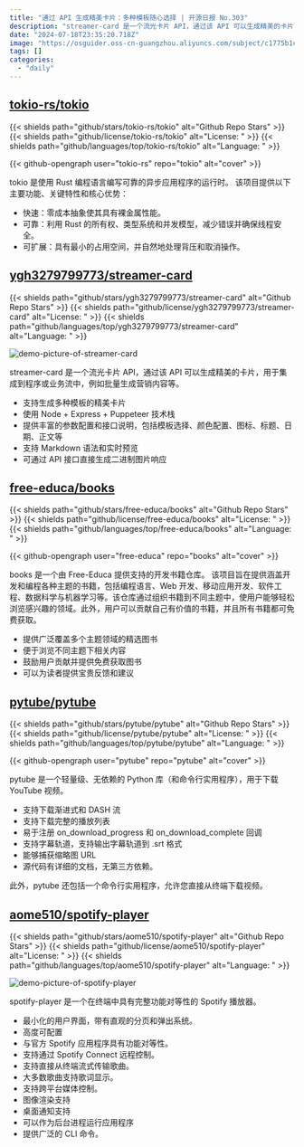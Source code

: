 ```yaml
---
title: "通过 API 生成精美卡片：多种模板随心选择 | 开源日报 No.303"
description: "streamer-card 是一个流光卡片 API，通过该 API 可以生成精美的卡片，用于集成到程序或业务流中，例如批量生成营销内容等。"
date: "2024-07-18T23:35:20.718Z"
image: "https://osguider.oss-cn-guangzhou.aliyuncs.com/subject/c1775b1ca4903e24668720f38cd29ae5.png"
tags: []
categories:
  - "daily"
---
```


## [tokio-rs/tokio](https://github.com/tokio-rs/tokio)

{{< shields path="github/stars/tokio-rs/tokio" alt="Github Repo Stars" >}} {{< shields path="github/license/tokio-rs/tokio" alt="License: " >}} {{< shields path="github/languages/top/tokio-rs/tokio" alt="Language: " >}}

{{< github-opengraph user="tokio-rs" repo="tokio" alt="cover" >}}

tokio 是使用 Rust 编程语言编写可靠的异步应用程序的运行时。
该项目提供以下主要功能、关键特性和核心优势：

- 快速：零成本抽象使其具有裸金属性能。
- 可靠：利用 Rust 的所有权、类型系统和并发模型，减少错误并确保线程安全。
- 可扩展：具有最小的占用空间，并自然地处理背压和取消操作。
  
## [ygh3279799773/streamer-card](https://github.com/ygh3279799773/streamer-card)

{{< shields path="github/stars/ygh3279799773/streamer-card" alt="Github Repo Stars" >}} {{< shields path="github/license/ygh3279799773/streamer-card" alt="License: " >}} {{< shields path="github/languages/top/ygh3279799773/streamer-card" alt="Language: " >}}

![demo-picture-of-streamer-card](https://picgo-daily.oss-cn-guangzhou.aliyuncs.com/picgo-daily/2024/902b444d3a42d2206133e26ee6f4137d.png)

streamer-card 是一个流光卡片 API，通过该 API 可以生成精美的卡片，用于集成到程序或业务流中，例如批量生成营销内容等。

- 支持生成多种模板的精美卡片
- 使用 Node + Express + Puppeteer 技术栈
- 提供丰富的参数配置和接口说明，包括模板选择、颜色配置、图标、标题、日期、正文等
- 支持 Markdown 语法和实时预览
- 可通过 API 接口直接生成二进制图片响应
  
## [free-educa/books](https://github.com/free-educa/books)

{{< shields path="github/stars/free-educa/books" alt="Github Repo Stars" >}} {{< shields path="github/license/free-educa/books" alt="License: " >}} {{< shields path="github/languages/top/free-educa/books" alt="Language: " >}}

{{< github-opengraph user="free-educa" repo="books" alt="cover" >}}

books 是一个由 Free-Educa 提供支持的开发书籍仓库。
该项目旨在提供涵盖开发和编程各种主题的书籍，包括编程语言、Web 开发、移动应用开发、软件工程、数据科学与机器学习等。该仓库通过组织书籍到不同主题中，使用户能够轻松浏览感兴趣的领域。此外，用户可以贡献自己有价值的书籍，并且所有书籍都可免费获取。

- 提供广泛覆盖多个主题领域的精选图书
- 便于浏览不同主题下相关内容
- 鼓励用户贡献并提供免费获取图书
- 可以为读者提供宝贵反馈和建议
  
## [pytube/pytube](https://github.com/pytube/pytube)

{{< shields path="github/stars/pytube/pytube" alt="Github Repo Stars" >}} {{< shields path="github/license/pytube/pytube" alt="License: " >}} {{< shields path="github/languages/top/pytube/pytube" alt="Language: " >}}

{{< github-opengraph user="pytube" repo="pytube" alt="cover" >}}

pytube 是一个轻量级、无依赖的 Python 库（和命令行实用程序），用于下载 YouTube 视频。

- 支持下载渐进式和 DASH 流
- 支持下载完整的播放列表
- 易于注册 on_download_progress 和 on_download_complete 回调
- 支持字幕轨道，支持输出字幕轨道到 .srt 格式
- 能够捕获缩略图 URL
- 源代码有详细的文档，无第三方依赖。

此外，pytube 还包括一个命令行实用程序，允许您直接从终端下载视频。
  
## [aome510/spotify-player](https://github.com/aome510/spotify-player)

{{< shields path="github/stars/aome510/spotify-player" alt="Github Repo Stars" >}} {{< shields path="github/license/aome510/spotify-player" alt="License: " >}} {{< shields path="github/languages/top/aome510/spotify-player" alt="Language: " >}}

![demo-picture-of-spotify-player](https://static.osguider.com/subject/github/aome510/spotify-player/afa4860f624bf08eaf514b5b6b61bf5f.png)

spotify-player 是一个在终端中具有完整功能对等性的 Spotify 播放器。

- 最小化的用户界面，带有直观的分页和弹出系统。
- 高度可配置
- 与官方 Spotify 应用程序具有功能对等性。
- 支持通过 Spotify Connect 远程控制。
- 支持直接从终端流式传输歌曲。
- 大多数歌曲支持歌词显示。
- 支持跨平台媒体控制。
- 图像渲染支持
- 桌面通知支持
- 可以作为后台进程运行应用程序
- 提供广泛的 CLI 命令。
  
